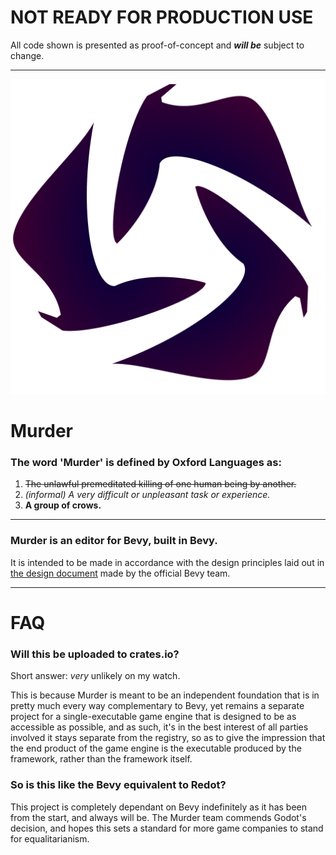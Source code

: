 # NOT READY FOR PRODUCTION USE
All code shown is presented as proof-of-concept and ***will be*** subject to change.

---

![murder-logo](https://raw.githubusercontent.com/NOT-REAL-GAMES/Murder/refs/heads/master/murder-logo.svg)


# Murder
### The word 'Murder' is defined by Oxford Languages as:
1.  ~~The unlawful premeditated killing of one human being by another.~~
2.  *(informal) A very difficult or unpleasant task or experience.*
3.  **A group of crows.**

---

### Murder is an editor for Bevy, built in Bevy. 

It is intended to be made in accordance with the design principles laid out in [the design document](https://bevyengine.github.io/bevy_editor_prototypes/) made by the official Bevy team.

---

# FAQ

### Will this be uploaded to crates.io?

Short answer: *very* unlikely on my watch.

This is because Murder is meant to be an independent foundation that is in pretty much every way complementary to Bevy, yet remains a separate project for a single-executable game engine that is designed to be as accessible as possible, and as such, it's in the best interest of all parties involved it stays separate from the registry, so as to give the impression that the end product of the game engine is the executable produced by the framework, rather than the framework itself.

### So is this like the Bevy equivalent to Redot?

This project is completely dependant on Bevy indefinitely as it has been from the start, and always will be. The Murder team commends Godot's decision, and hopes this sets a standard for more game companies to stand for equalitarianism.
